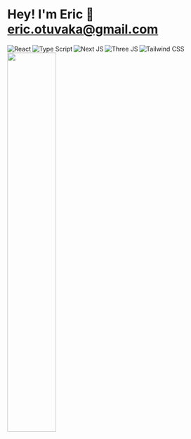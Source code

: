 # Hey! I'm Eric 👋 eric.otuvaka@gmail.com

<img align="left" alt="React" src="https://img.shields.io/badge/react-%2320232a.svg?style=for-the-badge&logo=react&logoColor=%2361DAFB" />

<img align="left" alt="Type Script" src="https://img.shields.io/badge/typescript-%23007ACC.svg?style=for-the-badge&logo=typescript&logoColor=white" />

<img align="left" alt="Next JS" src="https://img.shields.io/badge/Next-black?style=for-the-badge&logo=next.js&logoColor=white" />

<img align="left" alt="Three JS" src="https://img.shields.io/badge/threejs-black?style=for-the-badge&logo=three.js&logoColor=white" />

<img alt="Tailwind CSS" src="https://img.shields.io/badge/tailwindcss-%2338B2AC.svg?style=for-the-badge&logo=tailwind-css&logoColor=white" />



 <img align="left" width="47%" src="https://github-readme-stats.vercel.app/api?username=esotuvaka&show_icons=true&theme=dark" /> 


  
 



